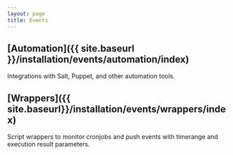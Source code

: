 ```yaml
---
layout: page
title: Events
---
```


## [Automation]({{ site.baseurl }}/installation/events/automation/index)

Integrations with Salt, Puppet, and other automation tools.

## [Wrappers]({{ site.baseurl}}/installation/events/wrappers/index)

Script wrappers to monitor cronjobs and push events with timerange and execution result parameters.
